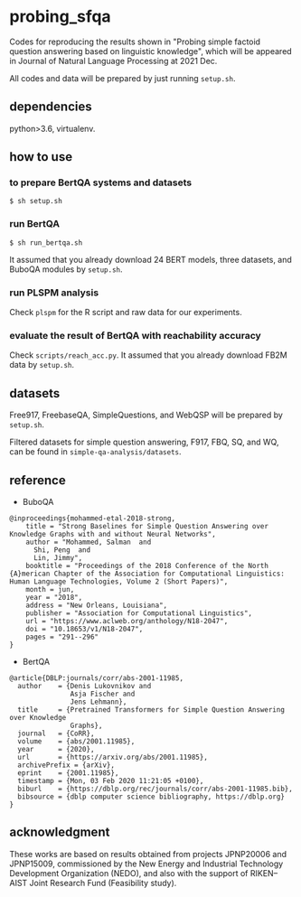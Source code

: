 # probing_sfqa
Codes for reproducing the results shown in "Probing simple factoid question answering based on linguistic knowledge", which will be appeared in Journal of Natural Language Processing at 2021 Dec.

All codes and data will be prepared by just running `setup.sh`.

## dependencies
python>3.6, virtualenv.

## how to use
### to prepare BertQA systems and datasets
```
$ sh setup.sh
```
### run BertQA
```
$ sh run_bertqa.sh
```
It assumed that you already download 24 BERT models, three datasets, and BuboQA modules by `setup.sh`.

### run PLSPM analysis
Check `plspm` for the R script and raw data for our experiments.

### evaluate the result of BertQA with reachability accuracy
Check `scripts/reach_acc.py`. It assumed that you already download FB2M data by `setup.sh`.

## datasets
Free917, FreebaseQA, SimpleQuestions, and WebQSP will be prepared by `setup.sh`.

Filtered datasets for simple question answering, F917, FBQ, SQ, and WQ, can be found in `simple-qa-analysis/datasets`.

## reference
- BuboQA
```
@inproceedings{mohammed-etal-2018-strong,
    title = "Strong Baselines for Simple Question Answering over Knowledge Graphs with and without Neural Networks",
    author = "Mohammed, Salman  and
      Shi, Peng  and
      Lin, Jimmy",
    booktitle = "Proceedings of the 2018 Conference of the North {A}merican Chapter of the Association for Computational Linguistics: Human Language Technologies, Volume 2 (Short Papers)",
    month = jun,
    year = "2018",
    address = "New Orleans, Louisiana",
    publisher = "Association for Computational Linguistics",
    url = "https://www.aclweb.org/anthology/N18-2047",
    doi = "10.18653/v1/N18-2047",
    pages = "291--296"
}
```
- BertQA
```
@article{DBLP:journals/corr/abs-2001-11985,
  author    = {Denis Lukovnikov and
               Asja Fischer and
               Jens Lehmann},
  title     = {Pretrained Transformers for Simple Question Answering over Knowledge
               Graphs},
  journal   = {CoRR},
  volume    = {abs/2001.11985},
  year      = {2020},
  url       = {https://arxiv.org/abs/2001.11985},
  archivePrefix = {arXiv},
  eprint    = {2001.11985},
  timestamp = {Mon, 03 Feb 2020 11:21:05 +0100},
  biburl    = {https://dblp.org/rec/journals/corr/abs-2001-11985.bib},
  bibsource = {dblp computer science bibliography, https://dblp.org}
}
```

## acknowledgment
These works are based on results obtained from projects JPNP20006 and JPNP15009, commissioned by the New Energy and Industrial Technology Development Organization (NEDO), and also with the support of RIKEN–AIST Joint Research Fund (Feasibility study). 

